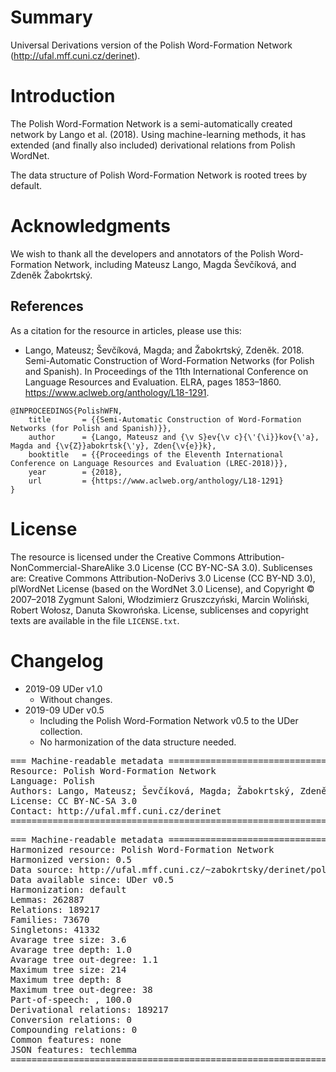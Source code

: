 # Summary

Universal Derivations version of the Polish Word-Formation Network (http://ufal.mff.cuni.cz/derinet).


# Introduction

The Polish Word-Formation Network is a semi-automatically created network by Lango et al. (2018). Using machine-learning methods, it has extended (and finally also included) derivational relations from Polish WordNet.

The data structure of Polish Word-Formation Network is rooted trees by default.


# Acknowledgments

We wish to thank all the developers and annotators of the Polish Word-Formation Network, including Mateusz Lango, Magda Ševčíková, and Zdeněk Žabokrtský.


## References

As a citation for the resource in articles, please use this:

* Lango, Mateusz; Ševčíková, Magda; and Žabokrtský, Zdeněk. 2018. Semi-Automatic Construction of Word-Formation Networks (for Polish and Spanish). In Proceedings of the 11th International Conference on Language Resources and Evaluation. ELRA, pages 1853–1860. https://www.aclweb.org/anthology/L18-1291.

```
@INPROCEEDINGS{PolishWFN,
    title       = {{Semi-Automatic Construction of Word-Formation Networks (for Polish and Spanish)}},
    author      = {Lango, Mateusz and {\v S}ev{\v c}{\'{\i}}kov{\'a}, Magda and {\v{Z}}abokrtsk{\'y}, Zden{\v{e}}k},
    booktitle   = {{Proceedings of the Eleventh International Conference on Language Resources and Evaluation (LREC-2018)}},
    year        = {2018},
    url         = {https://www.aclweb.org/anthology/L18-1291}
}
```


# License

The resource is licensed under the Creative Commons Attribution-NonCommercial-ShareAlike 3.0 License (CC BY-NC-SA 3.0). Sublicenses are: Creative Commons Attribution-NoDerivs 3.0 License (CC BY-ND 3.0), plWordNet License (based on the WordNet 3.0 License), and Copyright © 2007–2018 Zygmunt Saloni, Włodzimierz Gruszczyński, Marcin Woliński, Robert Wołosz, Danuta Skowrońska.
License, sublicenses and copyright texts are available in the file `LICENSE.txt`.


# Changelog

* 2019-09 UDer v1.0
    * Without changes.
* 2019-09 UDer v0.5
    * Including the Polish Word-Formation Network v0.5 to the UDer collection.
    * No harmonization of the data structure needed.


<pre>
=== Machine-readable metadata =================================================
Resource: Polish Word-Formation Network
Language: Polish
Authors: Lango, Mateusz; Ševčíková, Magda; Žabokrtský, Zdeněk
License: CC BY-NC-SA 3.0
Contact: http://ufal.mff.cuni.cz/derinet
===============================================================================
</pre>

<pre>
=== Machine-readable metadata =================================================
Harmonized resource: Polish Word-Formation Network
Harmonized version: 0.5
Data source: http://ufal.mff.cuni.cz/~zabokrtsky/derinet/polish-wfn-0.5.zip
Data available since: UDer v0.5
Harmonization: default
Lemmas: 262887
Relations: 189217
Families: 73670
Singletons: 41332
Avarage tree size: 3.6
Avarage tree depth: 1.0
Avarage tree out-degree: 1.1
Maximum tree size: 214
Maximum tree depth: 8
Maximum tree out-degree: 38
Part-of-speech: , 100.0
Derivational relations: 189217
Conversion relations: 0
Compounding relations: 0
Common features: none
JSON features: techlemma
===============================================================================
</pre>
